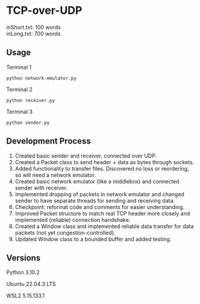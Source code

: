 # TCP-over-UDP


inShort.txt: 100 words\
inLong.txt: 700 words

## Usage

Terminal 1
```
python network-emulator.py
```

Terminal 2
```
python receiver.py
```

Terminal 3
```
python sender.py
```

## Development Process

1. Created basic sender and receiver, connected over UDP.
2. Created a Packet class to send header + data as bytes through sockets.
3. Added functionality to transfer files. Discovered no loss or reordering, so will need a network emulator.
4. Created basic network emulator (like a middlebox) and connected sender with receiver.
5. Implemented dropping of packets in network emulator and changed sender to have separate threads for sending and receiving data.
6. Checkpoint: reformat code and comments for easier understanding.
7. Improved Packet structure to match real TCP header more closely and implemented (reliable) connection handshake.
8. Created a Window class and implemented reliable data transfer for data packets (not yet congestion-controlled).
9. Updated Window class to a bounded buffer and added testing.

## Versions

Python 3.10.2

Ubuntu 22.04.3 LTS

WSL2 5.15.133.1
